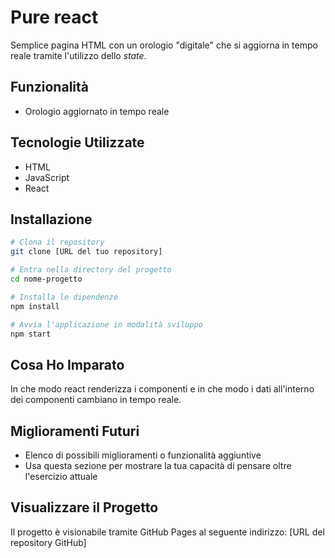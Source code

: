 # Pure react

Semplice pagina HTML con un orologio "digitale" che si aggiorna in tempo reale tramite l'utilizzo dello _state_.

## Funzionalità

- Orologio aggiornato in tempo reale

## Tecnologie Utilizzate

- HTML
- JavaScript
- React

## Installazione

```bash
# Clona il repository
git clone [URL del tuo repository]

# Entra nella directory del progetto
cd nome-progetto

# Installa le dipendenze
npm install

# Avvia l'applicazione in modalità sviluppo
npm start
```

## Cosa Ho Imparato

In che modo react renderizza i componenti e in che modo i dati all'interno dei componenti cambiano in tempo reale.

## Miglioramenti Futuri

- Elenco di possibili miglioramenti o funzionalità aggiuntive
- Usa questa sezione per mostrare la tua capacità di pensare oltre l'esercizio attuale

## Visualizzare il Progetto

Il progetto è visionabile tramite GitHub Pages al seguente indirizzo: [URL del repository GitHub]
